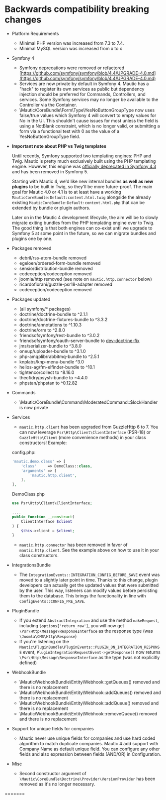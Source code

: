 # Backwards compatibility breaking changes
*   Platform Requirements
    *   Minimal PHP version was increased from 7.3 to 7.4.
    *   Minimal MySQL version was increased from x to x
*   Symfony 4
    *   Symfony deprecations were removed or refactored [https://github.com/symfony/symfony/blob/4.4/UPGRADE-4.0.md](https://github.com/symfony/symfony/blob/4.4/UPGRADE-4.0.md)
    *   Services are now private by default in Symfony 4. Mautic has a "hack" to register its own services as public but dependency injection should be preferred for Commands, Controllers, and services. Some Symfony services may no longer be available to the Controller via the Container.
    *   \Mautic\CoreBundle\Form\Type\YesNoButtonGroupType now uses false/true values which Symfony 4 will convert to empty values for No in the UI. This shouldn't cause issues for most unless the field is using a NotBlank constraint, which is no longer valid, or submitting a form via a functional test with 0 as the value of a YesNoButtonGroupType field. 
*   **Important note about PHP vs Twig templates**
    
    Until recently, Symfony supported two templating engines: PHP and Twig. Mautic is pretty much exclusively built using the PHP templating engine. However, this engine was [officially deprecated in Symfony 4.3](https://symfony.com/doc/4.4/templating/PHP.html) and has been removed in Symfony 5.
    
    Starting with Mautic 4, we'd like new internal bundles **as well as new plugins** to be built in Twig, so they'll be more future-proof. The main goal for Mautic 4.0 or 4.1 is to at least have a working `MauticCoreBundle:Default:content.html.twig` alongside the already existing `MauticCoreBundle:Default:content.html.php` that can be extended by bundle or plugin authors.

    Later on in the Mautic 4 development lifecycle, the aim will be to slowly migrate exiting bundles from the PHP templating engine over to Twig. The good thing is that both engines can co-exist until we upgrade to Symfony 5 at some point in the future, so we can migrate bundles and plugins one by one.
*   Packages removed
    *   debril/rss-atom-bundle removed
    *   egeloen/ordered-form-bundle removed
    *   sensio/distribution-bundle removed
    *   codeception/codeception removed
    *   joomla/http removed (see note on `mautic.http.connector` below)
    *   ricardofiorani/guzzle-psr18-adapter removed
    *   codeception/codeception removed
*   Packages updated
    *   (all symfony/* packages)
    *   doctrine/doctrine-bundle to ^2.1.1
    *   doctrine/doctrine-fixtures-bundle to ^3.3.2
    *   doctrine/annotations to ^1.10.3
    *   doctrine/orm to ^2.8.0
    *   friendsofsymfony/rest-bundle to ^3.0.2
    *   friendsofsymfony/oauth-server-bundle to [dev-doctrine-fix](https://github.com/FriendsOfSymfony/FOSOAuthServerBundle/compare/1.6.2...dennisameling:doctrine-fix?expand=1)
    *   jms/serializer-bundle to ^3.8.0
    *   oneup/uploader-bundle to ^3.1.0
    *   php-amqplib/rabbitmq-bundle to ^2.5.1
    *   knplabs/knp-menu-bundle ^3.0
    *   helios-ag/fm-elfinder-bundle to ^10.1
    *   tightenco/collect to ^8.16.0
    *   theofidry/psysh-bundle to ~4.4.0
    *   phpstan/phpstan to ^0.12.82
*   Commands
    * \Mautic\CoreBundle\Command\ModeratedCommand::$lockHandler is now private
*   Services
    * `mautic.http.client` has been upgraded from GuzzleHttp 6 to 7. You can now leverage `Psr\Http\Client\ClientInterface` (PSR-18) or `GuzzleHttp\Client` (more convenience methods) in your class constructors! Example:

    config.php:

    ```PHP
    'mautic.demo.class' => [
        'class'     => DemoClass::class,
        'arguments' => [
            'mautic.http.client',
        ],
    ],
    ```

    DemoClass.php

    ```PHP
    use Psr\Http\Client\ClientInterface;
    
    ....
    public function __construct(
        ClientInterface $client
    ) {
        $this->client = $client;
    }
    ```

    * `mautic.http.connector` has been removed in favor of `mautic.http.client`. See the example above on how to use it in your class constructors.
*   IntegrationsBundle
    * The `IntegrationEvents::INTEGRATION_CONFIG_BEFORE_SAVE` event was moved to a slightly later point in time. Thanks to this change, plugin developers can actually get the updated values that were submitted by the user. This way, listeners can modify values before persisting them to the database. This brings the functionality in line with `ConfigEvents::CONFIG_PRE_SAVE`.

*   PluginBundle
    * If you extend `AbstractIntegration` and use the method `makeRequest`, including `$options['return_raw']`, you will now get `\Psr\Http\Message\ResponseInterface` as the response type (was `\Joomla\CMS\Http\Response`)
    * If you're listening on the `Mautic\PluginBundle\PluginEvents::PLUGIN_ON_INTEGRATION_RESPONSE` event, `PluginIntegrationRequestEvent->getResponse()` now returns `\Psr\Http\Message\ResponseInterface` as the type (was not explicitly defined)

*   WebhookBundle
    * \Mautic\WebhookBundle\Entity\Webhook::getQueues() removed and there is no replacement
    * \Mautic\WebhookBundle\Entity\Webhook::addQueues() removed and there is no replacement
    * \Mautic\WebhookBundle\Entity\Webhook::addQueue() removed and there is no replacement
    * \Mautic\WebhookBundle\Entity\Webhook::removeQueue() removed and there is no replacement
*   Support for unique fields for companies
    * Mautic never use unique fields for companies and use hard coded algorithm to match duplicate companies. Mautic 4 add support with Company Name as default unique field. You can configure any other fields and also expression between fields (AND/OR) in Configuration.

*   Misc
    * Second constructor argument of `\Mautic\CoreBundle\Doctrine\Provider\VersionProvider` has been removed as it's no longer necessary.
    
=======
